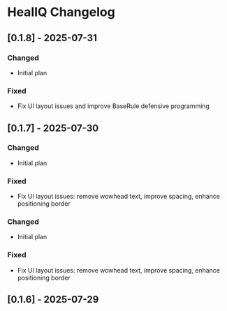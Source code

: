 # HealIQ Changelog

## [0.1.8] - 2025-07-31

### Changed
- Initial plan

### Fixed
- Fix UI layout issues and improve BaseRule defensive programming

## [0.1.7] - 2025-07-30

### Changed
- Initial plan

### Fixed
- Fix UI layout issues: remove wowhead text, improve spacing, enhance positioning border

### Changed
- Initial plan

### Fixed
- Fix UI layout issues: remove wowhead text, improve spacing, enhance positioning border

## [0.1.6] - 2025-07-29
